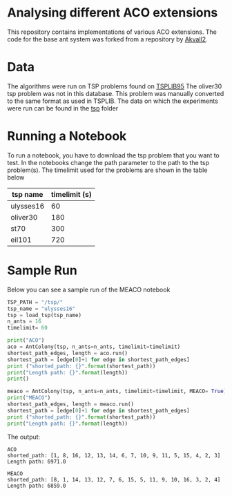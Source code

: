 # Analysing different ACO extensions
This repository contains implementations of various ACO extensions. The code for the base ant system was forked from a repository by [Akvall2](https://github.com/Akavall/AntColonyOptimization/). 


# Data 
The algorithms were run on TSP problems found on [TSPLIB95](http://elib.zib.de/pub/mp-testdata/tsp/tsplib/tsp/index.html)
The oliver30 tsp problem was not in this database. This problem was manually converted to the same format as used in TSPLIB. The data on which the experiments were run can be found in the [tsp](https://github.com/laupijnacker/ACO_NC/tree/master/tsp) folder

# Running a Notebook
To run a notebook, you have to download the tsp problem that you want to test. In the notebooks change the path parameter to the path to the tsp problem(s).
The timelimit used for the problems are shown in the table below

| tsp name  |  timelimit (s)  |
|--|--|
|  ulysses16 | 60  |
|  oliver30  | 180  |
| st70 | 300  |
| eil101| 720 |

# Sample Run
Below you can see a sample run of the MEACO notebook
```python
TSP_PATH = "/tsp/"
tsp_name = "ulysses16"
tsp = load_tsp(tsp_name)
n_ants = 16
timelimit= 60

print("ACO")
aco = AntColony(tsp, n_ants=n_ants, timelimit=timelimit)
shortest_path_edges, length = aco.run()
shortest_path = [edge[0]+1 for edge in shortest_path_edges]
print ("shorted_path: {}".format(shortest_path))
print("Length path: {}".format(length))
print()

meaco = AntColony(tsp, n_ants=n_ants, timelimit=timelimit, MEACO= True)
print("MEACO")
shortest_path_edges, length = meaco.run()
shortest_path = [edge[0]+1 for edge in shortest_path_edges]
print ("shorted_path: {}".format(shortest_path))
print("Length path: {}".format(length))
```
The output:
```
ACO
shorted_path: [1, 8, 16, 12, 13, 14, 6, 7, 10, 9, 11, 5, 15, 4, 2, 3]
Length path: 6971.0

MEACO
shorted_path: [8, 1, 14, 13, 12, 7, 6, 15, 5, 11, 9, 10, 16, 3, 2, 4]
Length path: 6859.0
```

